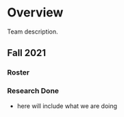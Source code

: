 # Overview

Team description.

## Fall 2021

### Roster

### Research Done
* here will include what we are doing
